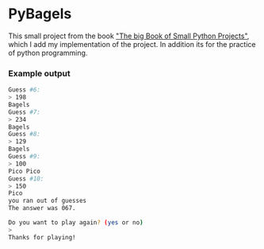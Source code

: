 # PyBagels

This small project from the book ["The big Book of Small Python Projects"](https://inventwithpython.com/bigbookpython/), which I add my implementation of the project.
In addition its for the practice of python programming. 

### Example output
```bash
Guess #6: 
> 198
Bagels
Guess #7: 
> 234
Bagels
Guess #8: 
> 129
Bagels
Guess #9: 
> 100
Pico Pico
Guess #10: 
> 150
Pico
you ran out of guesses
The answer was 067.

Do you want to play again? (yes or no)
>
Thanks for playing!

```


